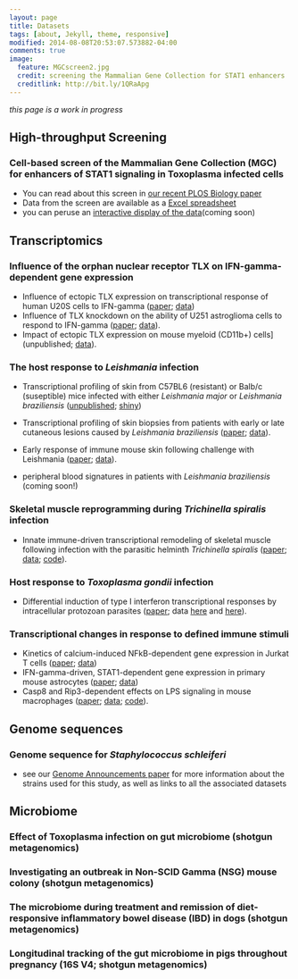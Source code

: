```yaml
---
layout: page
title: Datasets
tags: [about, Jekyll, theme, responsive]
modified: 2014-08-08T20:53:07.573882-04:00
comments: true
image:
  feature: MGCscreen2.jpg
  credit: screening the Mammalian Gene Collection for STAT1 enhancers
  creditlink: http://bit.ly/1QRaApg
---
```


_this page is a work in progress_

## High-throughput Screening

### Cell-based screen of the Mammalian Gene Collection (MGC) for enhancers of STAT1 signaling in Toxoplasma infected cells

* You can read about this screen in [our recent PLOS Biology paper](http://journals.plos.org/plosbiology/article?id=10.1371/journal.pbio.1002200)
* Data from the screen are available as a [Excel spreadsheet](http://hostmicrobe.github.io/data/files/STAT1Screen_spreadsheet.xlsx)
* you can peruse an [interactive display of the data]()(coming soon)


## Transcriptomics

### Influence of the orphan nuclear receptor TLX on IFN-gamma-dependent gene expression

* Influence of ectopic TLX expression on transcriptional response of human U20S cells to IFN-gamma ([paper](http://journals.plos.org/plosbiology/article?id=10.1371/journal.pbio.1002200); [data](https://www.ncbi.nlm.nih.gov/geo/query/acc.cgi?acc=GSE55749))
* Influence of TLX knockdown on the ability of U251 astroglioma cells to respond to IFN-gamma ([paper](http://journals.plos.org/plosbiology/article?id=10.1371/journal.pbio.1002200); [data](https://www.ncbi.nlm.nih.gov/geo/query/acc.cgi?acc=GSE55750)).
* Impact of ectopic TLX expression on mouse myeloid (CD11b+) cells](unpublished; [data](https://www.ncbi.nlm.nih.gov/geo/query/acc.cgi?acc=GSE87126)).  

### The host response to _Leishmania_ infection

* Transcriptional profiling of skin from C57BL6 (resistant) or Balb/c (suseptible) mice infected with either _Leishmania major_ or _Leishmania braziliensis_ ([unpublished](https://www.ncbi.nlm.nih.gov/geo/query/acc.cgi?acc=GSE56029); [shiny](https://hostmicrobe.shinyapps.io/ScottLab_Fernanda_LeishMouse_array_app))  

* Transcriptional profiling of skin biopsies from patients with early or late cutaneous lesions caused by _Leishmania braziliensis_  ([paper](http://hostmicrobe.github.io/myPapers/Leish_humanLeison_arrays.pdf); [data](https://www.ncbi.nlm.nih.gov/geo/query/acc.cgi?acc=GSE55664)).  

* Early response of immune mouse skin following challenge with Leishmania ([paper](http://hostmicrobe.github.io/myPapers/Leish_skinResidentMemory_JEM_2015.pdf); [data](http://www.ncbi.nlm.nih.gov/geo/query/acc.cgi?acc=GSE69998)).  

* peripheral blood signatures in patients with _Leishmania braziliensis_ (coming soon!)

### Skeletal muscle reprogramming during _Trichinella spiralis_ infection

* Innate immune-driven transcriptional remodeling of skeletal muscle following infection with the parasitic helminth _Trichinella spiralis_ ([paper](http://hostmicrobe.github.io/myPapers/Eosinophils_Trichinella2.pdf); [data](https://www.ncbi.nlm.nih.gov/geo/query/acc.cgi?acc=GSE67136); [code](http://hostmicrobe.github.io/myPapers/Eosinophils_Trichinella2_code.pdf)).

### Host response to _Toxoplasma gondii_ infection

* Differential induction of type I interferon transcriptional responses by intracellular protozoan parasites ([paper](http://journals.plos.org/plosone/article?id=10.1371/journal.pone.0088398); data [here](http://www.ncbi.nlm.nih.gov/geo/query/acc.cgi?acc=GSE45633) and [here](http://www.ncbi.nlm.nih.gov/geo/query/acc.cgi?acc=GSE45632)).


### Transcriptional changes in response to defined immune stimuli

* Kinetics of calcium-induced NFkB-dependent gene expression in Jurkat T cells ([paper](http://hostmicrobe.github.io/myPapers/Corbett_NFkB.pdf); [data](http://www.ncbi.nlm.nih.gov/geo/query/acc.cgi?acc=GSE76804))
* IFN-gamma-driven, STAT1-dependent gene expression in primary mouse astrocytes ([paper](http://hostmicrobe.github.io/myPapers/mBio-2016-Hidano.pdf); [data](https://www.ncbi.nlm.nih.gov/geo/query/acc.cgi?acc=GSE67137))
* Casp8 and Rip3-dependent effects on LPS signaling in mouse macrophages ([paper](http://hostmicrobe.github.io/myPapers/Brodsky_Casp8.pdf); [data](http://www.ncbi.nlm.nih.gov/geo/query/acc.cgi?acc=GSE86922); [code](http://hostmicrobe.github.io/myPapers/Brodsky_Casp8_code.pdf)).

## Genome sequences

### Genome sequence for _Staphylococcus schleiferi_

* see our [Genome Announcements paper](http://genomea.asm.org/content/3/5/e01011-15.full) for more information about the strains used for this study, as well as links to all the associated datasets


## Microbiome

### Effect of Toxoplasma infection on gut microbiome (shotgun metagenomics)

### Investigating an outbreak in Non-SCID Gamma (NSG) mouse colony (shotgun metagenomics)

### The microbiome during treatment and remission of diet-responsive inflammatory bowel disease (IBD) in dogs (shotgun metagenomics)

### Longitudinal tracking of the gut microbiome in pigs throughout pregnancy (16S V4; shotgun metagenomics)

<div style="display: block; height: 200px;">&nbsp;</div>
